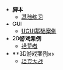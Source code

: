 * **脚本**
    * [基础练习](Unity3D-note/Practice-Scripts)
* **GUI**
    * [UGUI基础案例](Unity3D-note/UGUI-Introductory)
* **2D游戏案例**
    * [拾荒者](Unity3D-note/2Dproject-Roguelike)
* **3D游戏案例××
    * [坦克大战](Unity3D-note/TankGame)
